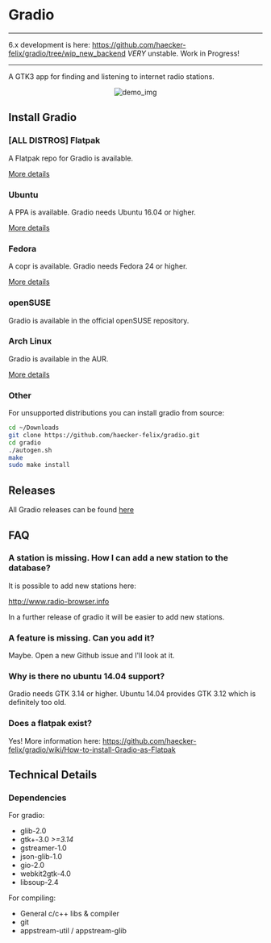 # Gradio
____

6.x development is here: https://github.com/haecker-felix/gradio/tree/wip_new_backend
_VERY_ unstable. Work in Progress!
____


A GTK3 app for finding and listening to internet radio stations.

<p align="center">
  <img alt="demo_img" src="https://raw.githubusercontent.com/haecker-felix/gradio/master/data/appdata/gradio01.png">
</p>


## Install Gradio

### [ALL DISTROS] Flatpak
A Flatpak repo for Gradio is available.

[More details](https://github.com/haecker-felix/gradio/wiki/How-to-install-Gradio-as-Flatpak)


### Ubuntu 
A PPA is available. Gradio needs Ubuntu 16.04 or higher.

[More details](https://code.launchpad.net/~haecker-felix/+archive/ubuntu/gradio-daily)


### Fedora
A copr is available. Gradio needs Fedora 24 or higher.

[More details](https://copr.fedorainfracloud.org/coprs/heikoada/gradio/)


### openSUSE 
Gradio is available in the official openSUSE repository. 


### Arch Linux
Gradio is available in the AUR. 

[More details](https://aur.archlinux.org/packages/?O=0&K=Gradio)


### Other 
For unsupported distributions you can install gradio from source:

```bash
cd ~/Downloads
git clone https://github.com/haecker-felix/gradio.git
cd gradio
./autogen.sh
make
sudo make install
```

## Releases
All Gradio releases can be found [here](https://github.com/haecker-felix/gradio/releases)


## FAQ

### A station is missing. How I can add a new station to the database?
It is possible to add new stations here: 

http://www.radio-browser.info

In a further release of gradio it will be easier to add new stations.


### A feature is missing. Can you add it?
Maybe. Open a new Github issue and I'll look at it.


### Why is there no ubuntu 14.04 support?
Gradio needs GTK 3.14 or higher. Ubuntu 14.04 provides GTK 3.12 which is definitely too old.


### Does a flatpak exist?
Yes! More information here:
https://github.com/haecker-felix/gradio/wiki/How-to-install-Gradio-as-Flatpak


## Technical Details
### Dependencies
For gradio:
* glib-2.0
* gtk+-3.0 _>=3.14_
* gstreamer-1.0
* json-glib-1.0
* gio-2.0
* webkit2gtk-4.0
* libsoup-2.4

For compiling:
* General c/c++ libs & compiler
* git
* appstream-util / appstream-glib
